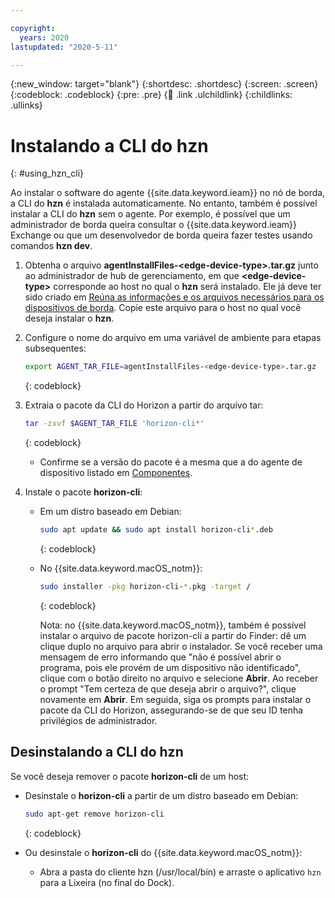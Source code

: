 ```yaml
---

copyright:
  years: 2020
lastupdated: "2020-5-11"

---
```


{:new_window: target="blank"}
{:shortdesc: .shortdesc}
{:screen: .screen}
{:codeblock: .codeblock}
{:pre: .pre}
{:child: .link .ulchildlink}
{:childlinks: .ullinks}

# Instalando a CLI do hzn
{: #using_hzn_cli}

Ao instalar o software do agente {{site.data.keyword.ieam}} no nó de borda, a CLI do **hzn** é instalada automaticamente. No entanto, também é possível instalar a CLI do **hzn** sem o agente. Por exemplo, é possível que um administrador de borda queira consultar o {{site.data.keyword.ieam}} Exchange ou que um desenvolvedor de borda queira fazer testes usando comandos **hzn dev**.

1. Obtenha o arquivo **agentInstallFiles-&lt;edge-device-type&gt;.tar.gz** junto ao administrador de hub de gerenciamento, em que **&lt;edge-device-type&gt;** corresponde ao host no qual o **hzn** será instalado. Ele já deve ter sido criado em [Reúna as informações e os arquivos necessários para os dispositivos de borda](../../hub/gather_files.md#prereq_horizon). Copie este arquivo para o host no qual você deseja instalar o **hzn**.

2. Configure o nome do arquivo em uma variável de ambiente para etapas subsequentes:

   ```bash
   export AGENT_TAR_FILE=agentInstallFiles-<edge-device-type>.tar.gz
   ```
   {: codeblock}

3. Extraia o pacote da CLI do Horizon a partir do arquivo tar:

   ```bash
   tar -zxvf $AGENT_TAR_FILE 'horizon-cli*'
   ```
   {: codeblock}

   * Confirme se a versão do pacote é a mesma que a do agente de dispositivo listado em [Componentes](../getting_started/components.md).

4. Instale o pacote **horizon-cli**:

   * Em um distro baseado em Debian:

     ```bash
     sudo apt update && sudo apt install horizon-cli*.deb
     ```
     {: codeblock}

   * No {{site.data.keyword.macOS_notm}}:

     ```bash
     sudo installer -pkg horizon-cli-*.pkg -target /
     ```
     {: codeblock}

     Nota: no {{site.data.keyword.macOS_notm}}, também é possível instalar o arquivo de pacote horizon-cli a partir do Finder: dê um clique duplo no arquivo para abrir o instalador. Se você receber uma mensagem de erro
informando que "não é possível abrir o programa, pois ele provém de um dispositivo não identificado", clique com o botão direito no arquivo e selecione **Abrir**. Ao receber o prompt "Tem certeza de que deseja abrir o arquivo?", clique novamente em **Abrir**. Em seguida, siga os prompts para instalar o pacote da CLI do Horizon, assegurando-se de que seu ID tenha privilégios de administrador.

## Desinstalando a CLI do hzn

Se você deseja remover o pacote **horizon-cli** de um host:

* Desinstale o **horizon-cli** a partir de um distro baseado em Debian:

  ```bash
  sudo apt-get remove horizon-cli
  ```
  {: codeblock}

* Ou desinstale o **horizon-cli** do {{site.data.keyword.macOS_notm}}:

  * Abra a pasta do cliente hzn (/usr/local/bin) e arraste o aplicativo `hzn` para a Lixeira (no final do Dock).
